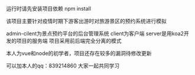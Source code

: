 运行时请先安装项目依赖 npm install

该项目主要针对疫情时期下游客出游时对旅游景区的预约系统进行模拟

admin-cilent为景点预约平台的后台管理系统 client为客户端 server是用koa2开发的项目的服务端 项目采用前后端完全分离的模式

本人为vue和node的初学者，项目还存在较多的漏洞待修改更新

可以加本人的qq：839214860 大家一起共同学习
